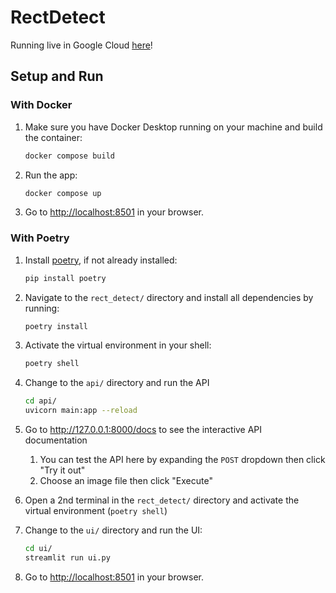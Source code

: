 # RectDetect

Running live in Google Cloud [here](https://rect-detect-ui-zjjnoqowna-nn.a.run.app)!

## Setup and Run

### With Docker

1. Make sure you have Docker Desktop running on your machine and build the container:

   ```bash
   docker compose build
   ```

1. Run the app:

   ```bash
   docker compose up
   ```

1. Go to <http://localhost:8501> in your browser.

### With Poetry

1. Install [poetry](https://www.python-poetry.org), if not already installed:

   ```bash
   pip install poetry
   ```

1. Navigate to the `rect_detect/` directory and install all dependencies by running:

   ```bash
   poetry install
   ```

1. Activate the virtual environment in your shell:

   ```bash
   poetry shell
   ```

1. Change to the `api/` directory and run the API

   ```bash
   cd api/
   uvicorn main:app --reload
   ``````

1. Go to <http://127.0.0.1:8000/docs> to see the interactive API documentation
   1. You can test the API here by expanding the `POST` dropdown then click "Try it out"
   1. Choose an image file then click "Execute"

1. Open a 2nd terminal in the `rect_detect/` directory and activate the virtual environment (`poetry shell`)

1. Change to the `ui/` directory and run the UI:

   ```bash
   cd ui/
   streamlit run ui.py
   ```

1. Go to <http://localhost:8501> in your browser.
